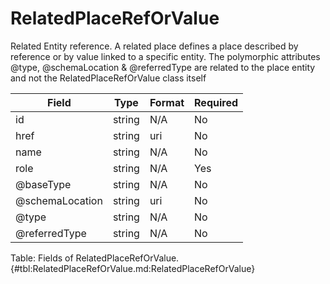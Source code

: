 <!--
    ATTENTION: This file was generated via gradle!
               Do NOT manually edit this file! Any such changes will be overwritten!
-->

# RelatedPlaceRefOrValue

Related Entity reference.
A related place defines a place described by reference or by value linked to a specific entity.
The polymorphic attributes @type, @schemaLocation & @referredType are related to the place entity and not the RelatedPlaceRefOrValue class itself

| Field | Type | Format | Required |
|-------|---|--------|---|
| id | string | N/A | No |
| href | string | uri | No |
| name | string | N/A | No |
| role | string | N/A | Yes |
| \@baseType | string | N/A | No |
| \@schemaLocation | string | uri | No |
| \@type | string | N/A | No |
| \@referredType | string | N/A | No |

Table: Fields of RelatedPlaceRefOrValue. {#tbl:RelatedPlaceRefOrValue.md:RelatedPlaceRefOrValue}

